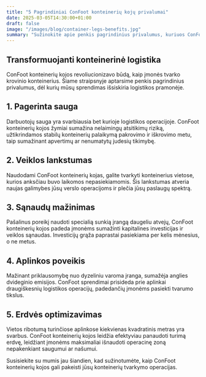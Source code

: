 ```yaml
---
title: "5 Pagrindiniai ConFoot konteinerių kojų privalumai"
date: 2025-03-05T14:30:00+01:00
draft: false
image: "/images/blog/container-legs-benefits.jpg"
summary: "Sužinokite apie penkis pagrindinius privalumus, kuriuos ConFoot konteinerių kojos suteikia logistikos operacijoms visame pasaulyje."
---
```


## Transformuojanti konteinerinė logistika

ConFoot konteinerių kojos revoliucionizavo būdą, kaip įmonės tvarko krovinio konteinerius. Šiame straipsnyje aptarsime penkis pagrindinius privalumus, dėl kurių mūsų sprendimas išsiskiria logistikos pramonėje.

## 1. Pagerinta sauga

Darbuotojų sauga yra svarbiausia bet kurioje logistikos operacijoje. ConFoot konteinerių kojos žymiai sumažina nelaimingų atsitikimų riziką, užtikrindamos stabilų konteinerių palaikymą pakrovimo ir iškrovimo metu, taip sumažinant apvertimų ar nenumatytų judesių tikimybę.

## 2. Veiklos lankstumas

Naudodami ConFoot konteinerių kojas, galite tvarkyti konteinerius vietose, kurios anksčiau buvo laikomos nepasiekiamomis. Šis lankstumas atveria naujas galimybes jūsų verslo operacijoms ir plečia jūsų paslaugų spektrą.

## 3. Sąnaudų mažinimas

Pašalinus poreikį naudoti specialią sunkią įrangą daugeliu atvejų, ConFoot konteinerių kojos padeda įmonėms sumažinti kapitalines investicijas ir veiklos sąnaudas. Investicijų grąža paprastai pasiekiama per kelis mėnesius, o ne metus.

## 4. Aplinkos poveikis

Mažinant priklausomybę nuo dyzeliniu varoma įranga, sumažėja anglies dvideginio emisijos. ConFoot sprendimai prisideda prie aplinkai draugiškesnių logistikos operacijų, padedančių įmonėms pasiekti tvarumo tikslus.

## 5. Erdvės optimizavimas

Vietos ribotumą turinčiose aplinkose kiekvienas kvadratinis metras yra svarbus. ConFoot konteinerių kojos leidžia efektyviau panaudoti turimą erdvę, leidžiant įmonėms maksimaliai išnaudoti operacinę zoną nepakenkiant saugumui ar našumui.

Susisiekite su mumis jau šiandien, kad sužinotumėte, kaip ConFoot konteinerių kojos gali pakeisti jūsų konteinerių tvarkymo operacijas.